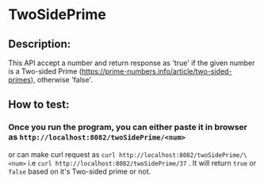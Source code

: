 # TwoSidePrime

## Description:

This API accept a number and return response as 'true' if the given number is a Two-sided Prime 
(https://prime-numbers.info/article/two-sided-primes), otherwise 'false'.

## How to test:
### Once you run the program, you can either paste it in browser as `http://localhost:8082/twoSidePrime/<num>` 
or can make curl request as
`curl http://localhost:8082/twoSidePrime/\<num>` i.e 
  `curl http://localhost:8082/twoSidePrime/37` . It will return `true` or `false` based on it's Two-sided prime or not. 
